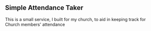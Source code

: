 ## Simple Attendance Taker

This is a small service, I built for my church, to aid in keeping track for Church members' attendance
